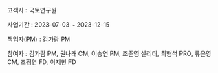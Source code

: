 고객사	: 국토연구원

사업기간	: 2023-07-03 ~ 2023-12-15

책임자(PM)	: 김가람 PM

참여자	: 김가람 PM, 권나래 CM, 이승연 PM, 조준영 셀리더, 최형석 PRO, 류은영 CM, 조정연 FD, 이지현 FD

